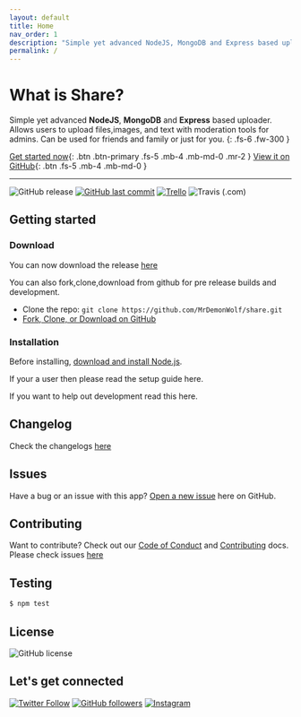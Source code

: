 ```yaml
---
layout: default
title: Home
nav_order: 1
description: "Simple yet advanced NodeJS, MongoDB and Express based uploader."
permalink: /
---
```


# What is Share?

Simple yet advanced **NodeJS**, **MongoDB** and **Express** based uploader.  Allows users to upload files,images, and text with moderation tools for admins. Can be used for friends and family or just for you.
{: .fs-6 .fw-300 }

[Get started now](#getting-started){: .btn .btn-primary .fs-5 .mb-4 .mb-md-0 .mr-2 } [View it on GitHub](https://github.com/pmarsceill/just-the-docs){: .btn .fs-5 .mb-4 .mb-md-0 }

---

![GitHub release](https://img.shields.io/github/release/mrdemonwolf/share-mrdemonwolf-me.svg?style=for-the-badge)
[![GitHub last commit](https://img.shields.io/github/last-commit/mrdemonwolf/share.svg?logo=git&style=for-the-badge)](https://github.com/mrdemonwolf/share)
[![Trello](https://img.shields.io/badge/Project%20Progress-blue?style=for-the-badge&logo=trello)](https://trello.com/b/uljnYGOg "Follow the project progress here.")
![Travis (.com)](https://img.shields.io/travis/com/mrdemonwolf/share?style=for-the-badge)

## Getting started

### Download
You can now download the release [here](/releases/latest)

You can also fork,clone,download from github for pre release builds and development.
* Clone the repo: `git clone https://github.com/MrDemonWolf/share.git`
* [Fork, Clone, or Download on GitHub](/)

### Installation
Before installing, [download and install Node.js](https://nodejs.org/en/download/).

If your a user then please read the setup guide here.

If you want to help out development read this here.

<!-- Add other helps in the code base here -->

## Changelog
Check the changelogs [here](/CHANGELOG.md)

## Issues
Have a bug or an issue with this app? [Open a new issue](https://github.com/MrDemonWolf/share-mrdemonwolf-me/issues) here on GitHub.

## Contributing
Want to contribute? Check out our [Code of Conduct]() and [Contributing]() docs. Please check issues [here](https://github.com/MrDemonWolf/share/issues)

## Testing
```bash
$ npm test
```

## License
![GitHub license](https://img.shields.io/github/license/MrDemonWolf/share.svg?style=for-the-badge&logo=github)

## Let's get connected
[![Twitter Follow](https://img.shields.io/twitter/follow/MrDemonWolf.svg?style=for-the-badge&logo=twitter)](https://twitter.com/MrDemonWolf)
[![GitHub followers](https://img.shields.io/github/followers/nathanhenniges.svg?label=Follow&style=for-the-badge&logo=github)](https://github.com/nathanhenniges/)
[![Instagram](https://img.shields.io/static/v1.svg?label=follow&message=@MrDemonWolf&color=grey&logo=instagram&style=for-the-badge&logoColor=white&colorA=critical)](https://www.instagram.com/MrDemonWolf/)
